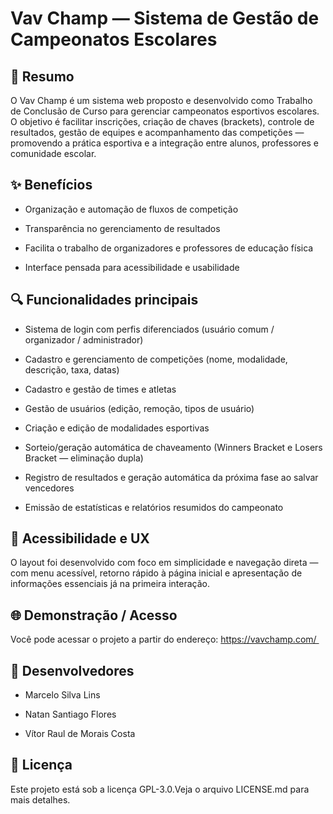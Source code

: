 # Vav Champ — Sistema de Gestão de Campeonatos Escolares

## 📖 Resumo

O Vav Champ é um sistema web proposto e desenvolvido como Trabalho de Conclusão de Curso para gerenciar campeonatos esportivos escolares. O objetivo é facilitar inscrições, criação de chaves (brackets), controle de resultados, gestão de equipes e acompanhamento das competições — promovendo a prática esportiva e a integração entre alunos, professores e comunidade escolar.

## ✨ Benefícios

- Organização e automação de fluxos de competição

- Transparência no gerenciamento de resultados

- Facilita o trabalho de organizadores e professores de educação física

- Interface pensada para acessibilidade e usabilidade

## 🔍 Funcionalidades principais

- Sistema de login com perfis diferenciados (usuário comum / organizador / administrador)

- Cadastro e gerenciamento de competições (nome, modalidade, descrição, taxa, datas)

- Cadastro e gestão de times e atletas

- Gestão de usuários (edição, remoção, tipos de usuário)

- Criação e edição de modalidades esportivas

- Sorteio/geração automática de chaveamento (Winners Bracket e Losers Bracket — eliminação dupla)

- Registro de resultados e geração automática da próxima fase ao salvar vencedores

- Emissão de estatísticas e relatórios resumidos do campeonato

## 🧭 Acessibilidade e UX

O layout foi desenvolvido com foco em simplicidade e navegação direta — com menu acessível, retorno rápido à página inicial e apresentação de informações essenciais já na primeira interação.

## 🌐 Demonstração / Acesso

Você pode acessar o projeto a partir do endereço: https://vavchamp.com/ 

## 👥 Desenvolvedores

- Marcelo Silva Lins

- Natan Santiago Flores

- Vítor Raul de Morais Costa

## 📝 Licença

Este projeto está sob a licença GPL-3.0.Veja o arquivo LICENSE.md para mais detalhes.
